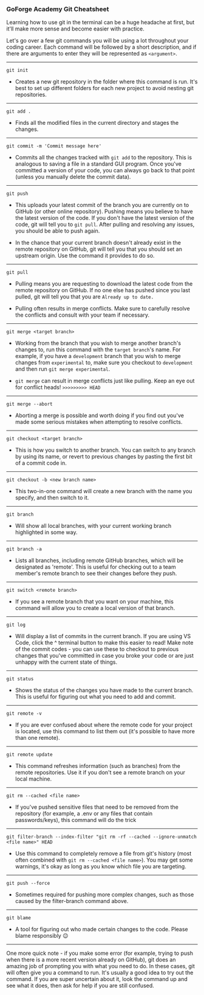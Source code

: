### GoForge Academy Git Cheatsheet

Learning how to use git in the terminal can be a huge headache at first, but it'll make more sense and become easier with practice.

Let's go over a few git commands you will be using a lot throughout your coding career. Each command will be followed by a short description, and if there are arguments to enter they will be represented as `<argument>`.

---

```
git init
```

* Creates a new git repository in the folder where this command is run. It's best to set up different folders for each new project to avoid nesting git repositories.

---

```
git add .
```

* Finds all the modified files in the current directory and stages the changes.

---

```
git commit -m 'Commit message here'
```

* Commits all the changes tracked with `git add` to the repository. This is analogous to saving a file in a standard GUI program. Once you've committed a version of your code, you can always go back to that point (unless you manually delete the commit data).

---

```
git push
```

* This uploads your latest commit of the branch you are currently on to GitHub (or other online repository). Pushing means you believe to have the latest version of the code. If you don't have the latest version of the code, git will tell you to `git pull`. After pulling and resolving any issues, you should be able to push again.

* In the chance that your current branch doesn't already exist in the remote repository on GitHub, git will tell you that you should set an upstream origin. Use the command it provides to do so.

---

```
git pull
```

* Pulling means you are requesting to download the latest code from the remote repository on GitHub. If no one else has pushed since you last pulled, git will tell you that you are `Already up to date.`

* Pulling often results in merge conflicts. Make sure to carefully resolve the conflicts and consult with your team if necessary.

---

```
git merge <target branch>
```

* Working from the branch that you wish to merge another branch's changes to, run this command with the `target branch`'s name. For example, if you have a `development` branch that you wish to merge changes from `experimental` to, make sure you checkout to `development` and then run `git merge experimental`.

* `git merge` can result in merge conflicts just like pulling. Keep an eye out for conflict heads! `>>>>>>>>> HEAD`

---

```
git merge --abort
```

* Aborting a merge is possible and worth doing if you find out you've made some serious mistakes when attempting to resolve conflicts.

---

```
git checkout <target branch>
```

* This is how you switch to another branch. You can switch to any branch by using its name, or revert to previous changes by pasting the first bit of a commit code in.

---

```
git checkout -b <new branch name>
```

* This two-in-one command will create a new branch with the name you specify, and then switch to it.

---

```
git branch
```

* Will show all local branches, with your current working branch highlighted in some way.

---

```
git branch -a
```

* Lists all branches, including remote GitHub branches, which will be designated as 'remote'. This is useful for checking out to a team member's remote branch to see their changes before they push.

---

```
git switch <remote branch>
```

* If you see a remote branch that you want on your machine, this command will allow you to create a local version of that branch.

---

```
git log
```
* Will display a list of commits in the current branch. If you are using VS Code, click the ^ terminal button to make this easier to read! Make note of the commit codes - you can use these to checkout to previous changes that you've committed in case you broke your code or are just unhappy with the current state of things.

---

```
git status
```

* Shows the status of the changes you have made to the current branch. This is useful for figuring out what you need to add and commit.

---

```
git remote -v
```

* If you are ever confused about where the remote code for your project is located, use this command to list them out (it's possible to have more than one remote).

---

```
git remote update
```

* This command refreshes information (such as branches) from the remote repositories. Use it if you don't see a remote branch on your local machine.

---

```
git rm --cached <file name>
```

* If you've pushed sensitive files that need to be removed from the repository (for example, a .env or any files that contain passwords/keys), this command will do the trick

---

```
git filter-branch --index-filter "git rm -rf --cached --ignore-unmatch <file name>" HEAD
```

* Use this command to completely remove a file from git's history (most often combined with `git rm --cached <file name>`). You may get some warnings, it's okay as long as you know which file you are targeting.

---

```
git push --force
```

* Sometimes required for pushing more complex changes, such as those caused by the filter-branch command above.

---

```
git blame
```

* A tool for figuring out who made certain changes to the code. Please blame responsibly 😉

---

One more quick note - if you make some error (for example, trying to push when there is a more recent version already on GitHub), git does an amazing job of prompting you with what you need to do. In these cases, git will often give you a command to run. It's usually a good idea to try out the command. If you are super uncertain about it, look the command up and see what it does, then ask for help if you are still confused.
